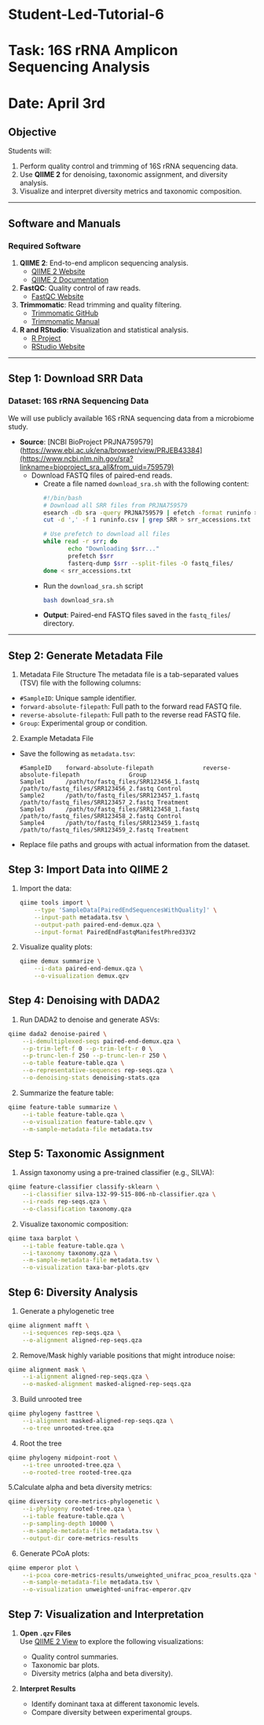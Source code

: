 # Student-Led-Tutorial-6
# Task: 16S rRNA Amplicon Sequencing Analysis
# Date: April 3rd

## **Objective**
Students will:
1. Perform quality control and trimming of 16S rRNA sequencing data.
2. Use **QIIME 2** for denoising, taxonomic assignment, and diversity analysis.
3. Visualize and interpret diversity metrics and taxonomic composition.

---

## **Software and Manuals**
### **Required Software**
1. **QIIME 2**: End-to-end amplicon sequencing analysis.
   - [QIIME 2 Website](https://qiime2.org/)
   - [QIIME 2 Documentation](https://docs.qiime2.org/)
2. **FastQC**: Quality control of raw reads.
   - [FastQC Website](https://www.bioinformatics.babraham.ac.uk/projects/fastqc/)
3. **Trimmomatic**: Read trimming and quality filtering.
   - [Trimmomatic GitHub](http://www.usadellab.org/cms/?page=trimmomatic)
   - [Trimmomatic Manual](http://www.usadellab.org/cms/uploads/supplementary/TrimmomaticManual_v0.39.pdf)
4. **R and RStudio**: Visualization and statistical analysis.
   - [R Project](https://www.r-project.org/)
   - [RStudio Website](https://posit.co/downloads/)

---

## **Step 1: Download SRR Data**
### Dataset: 16S rRNA Sequencing Data
We will use publicly available 16S rRNA sequencing data from a microbiome study.  
- **Source**: [NCBI BioProject PRJNA759579](https://www.ebi.ac.uk/ena/browser/view/PRJEB43384](https://www.ncbi.nlm.nih.gov/sra?linkname=bioproject_sra_all&from_uid=759579)  
  - Download FASTQ files of paired-end reads.
    -  Create a file named `download_sra.sh` with the following content:
       ```bash
       #!/bin/bash
       # Download all SRR files from PRJNA759579
       esearch -db sra -query PRJNA759579 | efetch -format runinfo > runinfo.csv
       cut -d ',' -f 1 runinfo.csv | grep SRR > srr_accessions.txt

       # Use prefetch to download all files
       while read -r srr; do
              echo "Downloading $srr..."
              prefetch $srr
              fasterq-dump $srr --split-files -O fastq_files/
       done < srr_accessions.txt
        ```
    -  Run the `download_sra.sh` script
        ```bash
        bash download_sra.sh
      -  **Output**: Paired-end FASTQ files saved in the `fastq_files`/ directory.
---
## **Step 2: Generate Metadata File**
1. Metadata File Structure
The metadata file is a tab-separated values (TSV) file with the following columns:
- `#SampleID`: Unique sample identifier.
- `forward-absolute-filepath`: Full path to the forward read FASTQ file.
- `reverse-absolute-filepath`: Full path to the reverse read FASTQ file.
- `Group`: Experimental group or condition.
2. Example Metadata File
- Save the following as `metadata.tsv`:
  ``` Text
  #SampleID    forward-absolute-filepath              reverse-absolute-filepath              Group
  Sample1      /path/to/fastq_files/SRR123456_1.fastq /path/to/fastq_files/SRR123456_2.fastq Control
  Sample2      /path/to/fastq_files/SRR123457_1.fastq /path/to/fastq_files/SRR123457_2.fastq Treatment
  Sample3      /path/to/fastq_files/SRR123458_1.fastq /path/to/fastq_files/SRR123458_2.fastq Control
  Sample4      /path/to/fastq_files/SRR123459_1.fastq /path/to/fastq_files/SRR123459_2.fastq Treatment
- Replace file paths and groups with actual information from the dataset.
## **Step 3: Import Data into QIIME 2**
1. Import the data:
    ```bash
    qiime tools import \
        --type 'SampleData[PairedEndSequencesWithQuality]' \
        --input-path metadata.tsv \
        --output-path paired-end-demux.qza \
        --input-format PairedEndFastqManifestPhred33V2
2. Visualize quality plots:
    ```bash
    qiime demux summarize \
        --i-data paired-end-demux.qza \
        --o-visualization demux.qzv
## **Step 4: Denoising with DADA2**
1. Run DADA2 to denoise and generate ASVs:
```bash
qiime dada2 denoise-paired \
    --i-demultiplexed-seqs paired-end-demux.qza \
    --p-trim-left-f 0 --p-trim-left-r 0 \
    --p-trunc-len-f 250 --p-trunc-len-r 250 \
    --o-table feature-table.qza \
    --o-representative-sequences rep-seqs.qza \
    --o-denoising-stats denoising-stats.qza
```
2. Summarize the feature table:
```bash
qiime feature-table summarize \
    --i-table feature-table.qza \
    --o-visualization feature-table.qzv \
    --m-sample-metadata-file metadata.tsv
```
## **Step 5: Taxonomic Assignment**
1. Assign taxonomy using a pre-trained classifier (e.g., SILVA):
```bash
qiime feature-classifier classify-sklearn \
    --i-classifier silva-132-99-515-806-nb-classifier.qza \
    --i-reads rep-seqs.qza \
    --o-classification taxonomy.qza
```
2. Visualize taxonomic composition:
```bash
qiime taxa barplot \
    --i-table feature-table.qza \
    --i-taxonomy taxonomy.qza \
    --m-sample-metadata-file metadata.tsv \
    --o-visualization taxa-bar-plots.qzv
```
## **Step 6: Diversity Analysis**
1. Generate a phylogenetic tree
```bash
qiime alignment mafft \
    --i-sequences rep-seqs.qza \
    --o-alignment aligned-rep-seqs.qza
```
2. Remove/Mask highly variable positions that might introduce noise:
```bash
qiime alignment mask \
    --i-alignment aligned-rep-seqs.qza \
    --o-masked-alignment masked-aligned-rep-seqs.qza
```
3. Build unrooted tree
```bash
qiime phylogeny fasttree \
    --i-alignment masked-aligned-rep-seqs.qza \
    --o-tree unrooted-tree.qza
```
4. Root the tree
```bash
qiime phylogeny midpoint-root \
    --i-tree unrooted-tree.qza \
    --o-rooted-tree rooted-tree.qza
```
5.Calculate alpha and beta diversity metrics:
```bash
qiime diversity core-metrics-phylogenetic \
    --i-phylogeny rooted-tree.qza \
    --i-table feature-table.qza \
    --p-sampling-depth 10000 \
    --m-sample-metadata-file metadata.tsv \
    --output-dir core-metrics-results
```
6. Generate PCoA plots:
```bash
qiime emperor plot \
    --i-pcoa core-metrics-results/unweighted_unifrac_pcoa_results.qza \
    --m-sample-metadata-file metadata.tsv \
    --o-visualization unweighted-unifrac-emperor.qzv
```
## **Step 7: Visualization and Interpretation**

1. **Open `.qzv` Files**  
   Use [QIIME 2 View](https://view.qiime2.org) to explore the following visualizations:
   - Quality control summaries.
   - Taxonomic bar plots.
   - Diversity metrics (alpha and beta diversity).

2. **Interpret Results**  
   - Identify dominant taxa at different taxonomic levels.
   - Compare diversity between experimental groups.
